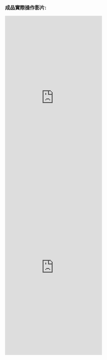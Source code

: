 ### 成品實際操作影片:
<iframe width="320" height="560" src="https://www.youtube.com/embed/W7ThJkhRk4o" title="705504077 014431" frameborder="0" allow="accelerometer; autoplay; clipboard-write; encrypted-media; gyroscope; picture-in-picture; web-share" allowfullscreen></iframe>

<iframe width="320" height="560" src="https://www.youtube.com/embed/0KSjvps_Ayw" title="705504077 180169" frameborder="0" allow="accelerometer; autoplay; clipboard-write; encrypted-media; gyroscope; picture-in-picture; web-share" allowfullscreen></iframe>
<br>
<br>
